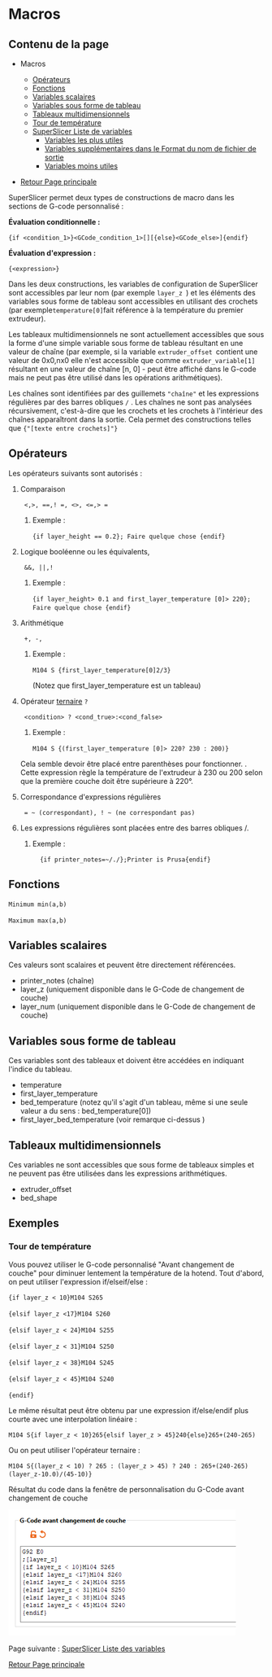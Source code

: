 # Macros

## Contenu de la page

* Macros
	* [Opérateurs](#opérateurs) 
	* [Fonctions](#fonctions) 
	* [Variables scalaires](#variables-scalaires) 
	* [Variables sous forme de tableau](#variables-sous-forme-de-tableau)
	* [Tableaux multidimensionnels](#tableaux-multidimensionnels)
	* [Tour de température](#tour-de-température)
	* [SuperSlicer Liste de variables](#superslicer-liste-de-variables) 
		* [Variables les plus utiles](#variables-les-plus-utiles)
		* [Variables supplémentaires dans le Format du nom de fichier de sortie](#variables-supplémentaires-dans-le-format-du-nom-de-fichier-de-sortie) 
		* [Variables moins utiles](#variables-moins-utiles)  

* [Retour Page principale](../superslicer.md)


SuperSlicer permet deux types de constructions de macro dans les sections de G-code personnalisé :

**Évaluation conditionnelle :**

	{if <condition_1>}<GCode_condition_1>[][{else}<GCode_else>]{endif}

**Évaluation d'expression :**

	{<expression>}

Dans les deux constructions, les variables de configuration de SuperSlicer sont accessibles par leur nom (par exemple `layer_z `) et les éléments des variables sous forme de tableau sont accessibles en utilisant des crochets (par exemple` temperature[0] `fait référence à la température du premier extrudeur).

Les tableaux multidimensionnels ne sont actuellement accessibles que sous la forme d'une simple variable sous forme de tableau résultant en une valeur de chaîne (par exemple, si la variable 	`extruder_offset `contient une valeur de 0x0,nx0 elle n'est accessible que comme  	`extruder_variable[1]` résultant en une valeur de chaîne [n, 0] - peut être affiché dans le G-code mais ne peut pas être utilisé dans les opérations arithmétiques).

Les chaînes sont identifiées par des guillemets `"chaîne"` et les expressions régulières par des barres obliques `/` . Les chaînes ne sont pas analysées récursivement, c'est-à-dire que les crochets et les crochets à l'intérieur des chaînes apparaîtront dans la sortie. Cela permet des constructions telles que 	`{"[texte entre crochets]"}`


## Opérateurs

Les opérateurs suivants sont autorisés :

1. Comparaison 

		<,>, ==,! =, <>, <=,> =

    1. Exemple : 

		`{if layer_height == 0.2}; Faire quelque chose {endif}`

1. Logique booléenne ou les équivalents, 

		&&, ||,!

    1. Exemple : 

		`{if layer_height> 0.1 and first_layer_temperature [0]> 220}; Faire quelque chose {endif}`

1. Arithmétique

		+, -, 

    1. Exemple : 

		`M104 S {first_layer_temperature[0]2/3}`

        (Notez que first_layer_temperature est un tableau)

1. Opérateur [ternaire](https://fr.wikipedia.org/wiki/Op%C3%A9ration_ternaire#:~:text=En%20informatique%2C%20un%20op%C3%A9rateur%20ternaire,qui%20d%C3%A9finit%20une%20expression%20conditionnelle.) `?`

		<condition> ? <cond_true>:<cond_false>

    1. Exemple : 

		`M104 S {(first_layer_temperature [0]> 220? 230 : 200)}`

    Cela semble devoir être placé entre parenthèses pour fonctionner. . Cette expression règle la température de l'extrudeur à 230 ou 200 selon que la première couche doit être supérieure à 220°.

1. Correspondance d'expressions régulières 

		= ~ (correspondant), ! ~ (ne correspondant pas)

1. Les expressions régulières sont placées entre des barres obliques /. 
   1. Exemple : 

			{if printer_notes=~/./};Printer is Prusa{endif}


## Fonctions

	Minimum min(a,b)

	Maximum max(a,b)
	
## Variables scalaires
Ces valeurs sont scalaires et peuvent être directement référencées.

- printer_notes (chaîne)
- layer_z (uniquement disponible dans le G-Code de changement de couche)
- layer_num (uniquement disponible dans le G-Code de changement de couche)
	
## Variables sous forme de tableau

Ces variables sont des tableaux et doivent être accédées en indiquant l'indice du tableau.

- temperature
- first_layer_temperature
- bed_temperature (notez qu'il s'agit d'un tableau, même si une seule valeur a du sens : bed_temperature[0])
- first_layer_bed_temperature (voir remarque ci-dessus )
	
## Tableaux multidimensionnels
Ces variables ne sont accessibles que sous forme de tableaux simples et ne peuvent pas être utilisées dans les expressions arithmétiques.

- extruder_offset
- bed_shape

## Exemples

### Tour de température
Vous pouvez utiliser le G-code personnalisé "Avant changement de couche" pour diminuer lentement la température de la hotend. Tout d'abord, on peut utiliser l'expression if/elseif/else :

	{if layer_z < 10}M104 S265

	{elsif layer_z <17}M104 S260

	{elsif layer_z < 24}M104 S255

	{elsif layer_z < 31}M104 S250

	{elsif layer_z < 38}M104 S245

	{elsif layer_z < 45}M104 S240

	{endif}

Le même résultat peut être obtenu par une expression if/else/endif plus courte avec une interpolation linéaire :

	M104 S{if layer_z < 10}265{elsif layer_z > 45}240{else}265+(240-265)

Ou on peut utiliser l'opérateur ternaire :

	M104 S{(layer_z < 10) ? 265 : (layer_z > 45) ? 240 : 265+(240-265)(layer_z-10.0)/(45-10)}

Résultat du code dans la fenêtre de personnalisation du G-Code avant changement de couche

![Image : Exemple dans SuperSlicer](./images/001.png)


Page suivante : [SuperSlicer Liste des variables](../variable/variable_list.md) 

[Retour Page principale](../superslicer.md)

